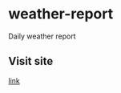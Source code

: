 # weather-report

Daily weather report

## Visit site

[link](https://turkaytunc.github.io/weather-report/)
